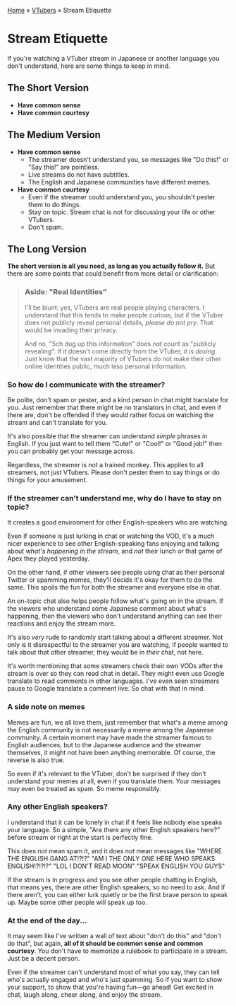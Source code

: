 [Home](../index.md) » [VTubers](index.md) » Stream Etiquette

# Stream Etiquette

If you're watching a VTuber stream in Japanese or another language
you don't understand, here are some things to keep in mind.

## The Short Version

* **Have common sense**
* **Have common courtesy**

## The Medium Version

* **Have common sense**
  * The streamer doesn't understand you, so messages like "Do this!" or "Say this!" are pointless.
  * Live streams do not have subtitles.
  * The English and Japanese communities have different memes.
* **Have common courtesy**
  * Even if the streamer could understand you, you shouldn't pester them to do things.
  * Stay on topic. Stream chat is not for discussing your life or other VTubers.
  * Don't spam.

## The Long Version

**The short version is all you need, as long as you actually follow it.**
But there are some points that could benefit from more detail or clarification:

> ### Aside: "Real Identities"
> I'll be blunt: yes, VTubers are real people playing characters. I understand
> that this tends to make people curious, but if the VTuber does not publicly reveal
> personal details, *please do not pry*. That would be invading their privacy.
>
> And no, "5ch dug up this information" does *not* count as "publicly revealing".
> If it doesn't come directly from the VTuber, *it is doxing*. Just know that the vast majority
> of VTubers do not make their other online identities public, much less personal information.

### So how do I communicate with the streamer?

Be polite, don't spam or pester, and a kind person in chat might translate for you.
Just remember that there might be no translators in chat, and even if there are,
don't be offended if they would rather focus on watching the stream and can't translate
for you.

It's also possible that the streamer can understand *simple* phrases in English.
If you just want to tell them "Cute!" or "Cool!" or "Good job!" then you can probably
get your message across.

Regardless, the streamer is not a trained monkey. This applies to all streamers,
not just VTubers. Please don't pester them to say things or do things for your amusement.

### If the streamer can't understand me, why do I have to stay on topic?

It creates a good environment for other English-speakers who are watching.

Even if someone is just lurking in chat or watching the VOD, it's a much nicer experience
to see other English-speaking fans enjoying and talking about *what's happening in the stream*,
and *not* their lunch or that game of Apex they played yesterday.

On the other hand, if other viewers see people using chat as their personal Twitter or spamming memes,
they'll decide it's okay for them to do the same. This spoils the fun for both the streamer
and everyone else in chat.

An on-topic chat also helps people follow what's going on in the stream. If the viewers who
understand some Japanese comment about what's happening, then the viewers who don't understand
anything can see their reactions and enjoy the stream more.

It's also *very* rude to randomly start talking about a different streamer.
Not only is it disrespectful to the streamer you are watching,
if people wanted to talk about that other streamer, they would be in *their* chat, not here.

It's worth mentioning that some streamers check their own VODs after the stream is
over so they can read chat in detail. They might even use Google translate to read
comments in other languages. I've even seen streamers pause to Google translate a comment live.
So chat with that in mind.

### A side note on memes

Memes are fun, we all love them, just remember that what's a meme among the English
community is not necessarily a meme among the Japanese community. A certain moment may
have made the streamer famous to English audiences, but to the Japanese audience and
the streamer themselves, it might not have been anything memorable. Of course, the reverse
is also true.

So even if it's relevant to the VTuber, don't be surprised if they don't understand your
memes at all, even if you translate them. Your messages may even be treated as spam.
So meme responsibly.

### Any other English speakers?

I understand that it can be lonely in chat if it feels like nobody else speaks your language.
So a simple, "Are there any other English speakers here?" before stream or right at the start
is perfectly fine.

This does *not* mean spam it, and it does *not* mean messages like "WHERE THE ENGLISH GANG AT!?!?"
"AM I THE ONLY ONE HERE WHO SPEAKS ENGLISH!?!?!?" "LOL I DON'T READ MOON" "SPEAK ENGLISH YOU GUYS"

If the stream is in progress and you see other people chatting in English, that means yes,
there are other English speakers, so no need to ask. And if there aren't, you can either lurk
quietly or be the first brave person to speak up. Maybe some other people will speak up too.

### At the end of the day...

It may seem like I've written a wall of text about "don't do this" and "don't do that", but again,
**all of it should be common sense and common courtesy**. You don't have to memorize a rulebook
to participate in a stream. Just be a decent person.

Even if the streamer can't understand most of what you say, they can tell who's actually engaged
and who's just spamming. So if you want to show your support, to show that you're having fun—go ahead!
Get excited in chat, laugh along, cheer along, and enjoy the stream.